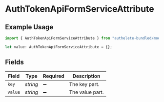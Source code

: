 # AuthTokenApiFormServiceAttribute

## Example Usage

```typescript
import { AuthTokenApiFormServiceAttribute } from "authelete-bundled/models/operations";

let value: AuthTokenApiFormServiceAttribute = {};
```

## Fields

| Field              | Type               | Required           | Description        |
| ------------------ | ------------------ | ------------------ | ------------------ |
| `key`              | *string*           | :heavy_minus_sign: | The key part.      |
| `value`            | *string*           | :heavy_minus_sign: | The value part.    |